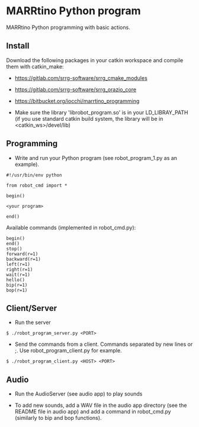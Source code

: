 # MARRtino Python program #

MARRtino Python programming with basic actions.

## Install ##

Download the following packages in your catkin workspace and compile them with catkin_make:

* https://gitlab.com/srrg-software/srrg_cmake_modules
* https://gitlab.com/srrg-software/srrg_orazio_core
* https://bitbucket.org/iocchi/marrtino_programming


* Make sure the library 'librobot_program.so' is in your LD_LIBRAY_PATH
(if you use standard catkin build system, the library will be in <catkin_ws>/devel/lib)




## Programming ##

* Write and run your Python program (see robot_program_1.py as an example).

```
#!/usr/bin/env python

from robot_cmd import *

begin()

<your program>

end()
```


Available commands (implemented in robot_cmd.py):

```
begin()
end()
stop()
forward(r=1)
backward(r=1)
left(r=1)
right(r=1)
wait(r=1)
hello()
bip(r=1)
bop(r=1)
```

## Client/Server ##

* Run the server

```
$ ./robot_program_server.py <PORT>
```

* Send the commands from a client. Commands separated by new lines or ;.
Use robot_program_client.py for example.
```
$ ./robot_program_client.py <HOST> <PORT>
```

## Audio ##

* Run the AudioServer (see audio app) to play sounds

* To add new sounds, add a WAV file in the audio app directory (see the README file in audio app)
and add a command in robot_cmd.py (similarly to bip and bop functions).



